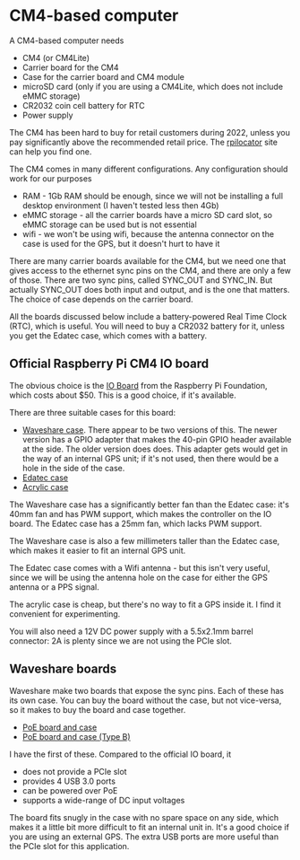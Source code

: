 # CM4-based computer

A CM4-based computer needs

* CM4 (or CM4Lite)
* Carrier board for the CM4
* Case for the carrier board and CM4 module
* microSD card (only if you are using a CM4Lite, which does not include eMMC storage)
* CR2032 coin cell battery for RTC 
* Power supply

The CM4 has been hard to buy for retail customers during 2022, unless you pay significantly above the recommended retail price. The [rpilocator](https://rpilocator.com/) site can help you find one.

The CM4 comes in many different configurations. Any configuration should work for our purposes

- RAM - 1Gb RAM should be enough, since we will not be installing a full desktop environment (I haven't tested less then 4Gb)
- eMMC storage - all the carrier boards have a micro SD card slot, so eMMC storage can be used but is not essential
- wifi - we won't be using wifi, because the antenna connector on the case is used for the GPS, but it doesn't hurt to have it

There are many carrier boards available for the CM4, but we need one that
gives access to the ethernet sync pins on the CM4, and there are only a few of those. There are two sync pins, called SYNC_OUT and SYNC_IN. But actually SYNC_OUT does both input and output, and is the one that matters. The choice of case depends on the carrier board.

All the boards discussed below include a battery-powered Real Time Clock (RTC), which is useful. You will need to buy a CR2032 battery for it, unless you get the Edatec case, which comes with a battery.

## Official Raspberry Pi CM4 IO board

The obvious choice is the [IO Board](https://www.raspberrypi.com/products/compute-module-4-io-board/) from the Raspberry Pi Foundation, which costs about $50. This is a good choice, if it's available.

There are three suitable cases for this board:

* [Waveshare case](https://www.waveshare.com/product/cm4-io-board-case-a.htm). There appear to be two versions of this. The newer version has a GPIO adapter that makes the 40-pin GPIO header available at the side. The older version does does.  This adapter gets would get in the way of an internal GPS unit; if it's not used, then there would be a hole in the side of the case.
* [Edatec case](https://www.edatec.cn/en/Product/Accessories/2021/0322/101.html)
* [Acrylic case](https://www.aliexpress.com/item/1005002085299389.html)

The Waveshare case has a significantly better fan than the Edatec case: it's 40mm fan and has PWM support, which makes the controller on the IO board. The Edatec case has a 25mm fan, which lacks PWM support.

The Waveshare case is also a few millimeters taller than the Edatec case, which makes it easier to fit an internal GPS unit.

The Edatec case comes with a Wifi antenna - but this isn't very useful, since we will be using the antenna hole on the case
for either the GPS antenna or a PPS signal.

The acrylic case is cheap, but there's no way to fit a GPS inside it. I find it convenient for experimenting.

You will also need a 12V DC power supply with a 5.5x2.1mm barrel connector: 2A is plenty since we are not using the PCIe slot.

## Waveshare boards

Waveshare make two boards that expose the sync pins. Each of these has its own case. You can buy the board without the case, but not vice-versa, so it makes to buy the board and case together.

* [PoE board and case](https://www.waveshare.com/product/cm4-io-poe-box-a.htm)
* [PoE board and case (Type B)](https://www.waveshare.com/product/cm4-io-poe-box-b.htm)

I have the first of these. Compared to the official IO board, it

- does not provide a PCIe slot
- provides 4 USB 3.0 ports
- can be powered over PoE
- supports a wide-range of DC input voltages

The board fits snugly in the case with no spare space on any side, which makes it a little bit more difficult to fit an internal unit in.  It's a good choice if you are using an external GPS. The extra USB ports are more useful than the PCIe slot for this application.

